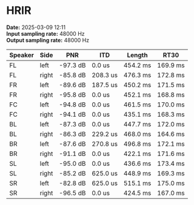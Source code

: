 # HRIR

**Date:** 2025-03-09 12:11  
**Input sampling rate:** 48000 Hz  
**Output sampling rate:** 48000 Hz  

| Speaker   | Side   | PNR      | ITD      | Length   | RT30     |
|-----------|--------|----------|----------|----------|----------|
| FL        | left   | -97.3 dB | 0.0 us   | 454.2 ms | 169.9 ms |
| FL        | right  | -85.8 dB | 208.3 us | 476.3 ms | 172.8 ms |
| FR        | left   | -89.6 dB | 187.5 us | 450.2 ms | 171.5 ms |
| FR        | right  | -95.8 dB | 0.0 us   | 452.1 ms | 168.8 ms |
| FC        | left   | -94.8 dB | 0.0 us   | 461.5 ms | 170.0 ms |
| FC        | right  | -94.1 dB | 0.0 us   | 435.1 ms | 168.3 ms |
| BL        | left   | -87.3 dB | 0.0 us   | 447.7 ms | 172.0 ms |
| BL        | right  | -86.3 dB | 229.2 us | 468.0 ms | 164.6 ms |
| BR        | left   | -87.6 dB | 270.8 us | 496.8 ms | 172.1 ms |
| BR        | right  | -91.1 dB | 0.0 us   | 422.1 ms | 171.6 ms |
| SL        | left   | -95.0 dB | 0.0 us   | 436.6 ms | 173.4 ms |
| SL        | right  | -85.2 dB | 625.0 us | 448.9 ms | 169.3 ms |
| SR        | left   | -82.8 dB | 625.0 us | 515.1 ms | 175.0 ms |
| SR        | right  | -96.5 dB | 0.0 us   | 424.5 ms | 167.0 ms |